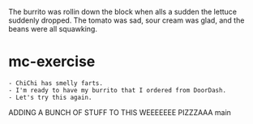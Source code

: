


The burrito was rollin down the block when alls a sudden the lettuce suddenly dropped. The tomato was sad, sour cream was glad, and the beans were all squawking.

# mc-exercise
    - ChiChi has smelly farts.
    - I'm ready to have my burrito that I ordered from DoorDash.
    - Let's try this again.



ADDING A BUNCH OF STUFF TO THIS WEEEEEEE PIZZZAAA
main

